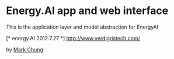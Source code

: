# Energy.AI app and web interface

This is the application layer and model abstraction for EnergyAI

[* energy.AI 2012.7.27 *] http://www.verdigristech.com/

by [Mark Chung](http://allmychung.com/)